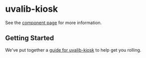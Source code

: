 # uvalib-kiosk

See the [component page](http://uvalib-components.github.io/uvalib-kiosk) for more information.

## Getting Started

We've put together a [guide for uvalib-kiosk](http://www.polymer-project.org/docs/start/reusableelements.html) to help get you rolling.
